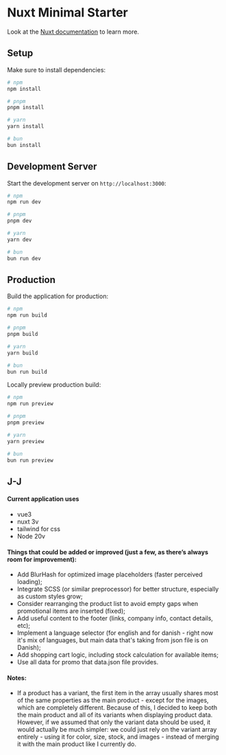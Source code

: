 # Nuxt Minimal Starter

Look at the [Nuxt documentation](https://nuxt.com/docs/getting-started/introduction) to learn more.

## Setup

Make sure to install dependencies:

```bash
# npm
npm install

# pnpm
pnpm install

# yarn
yarn install

# bun
bun install
```

## Development Server

Start the development server on `http://localhost:3000`:

```bash
# npm
npm run dev

# pnpm
pnpm dev

# yarn
yarn dev

# bun
bun run dev
```

## Production

Build the application for production:

```bash
# npm
npm run build

# pnpm
pnpm build

# yarn
yarn build

# bun
bun run build
```

Locally preview production build:

```bash
# npm
npm run preview

# pnpm
pnpm preview

# yarn
yarn preview

# bun
bun run preview
```
## J-J
#### Current application uses 
  - vue3
  - nuxt 3v
  - tailwind for css
  - Node 20v

#### Things that could be added or improved (just a few, as there’s always room for improvement):
- Add BlurHash for optimized image placeholders (faster perceived loading);
- Integrate SCSS (or similar preprocessor) for better structure, especially as custom styles grow;
- Consider rearranging the product list to avoid empty gaps when promotional items are inserted (fixed);
- Add useful content to the footer (links, company info, contact details, etc);
- Implement a language selector (for english and for danish - right now it's mix of languages, but main data that's taking from json file is on Danish);
- Add shopping cart logic, including stock calculation for available items;
- Use all data for promo that data.json file provides.


#### Notes:
- If a product has a variant, the first item in the array usually shares most of the same properties as the main product - except for the images, which are completely different.
Because of this, I decided to keep both the main product and all of its variants when displaying product data.
However, if we assumed that only the variant data should be used, it would actually be much simpler: we could just rely on the variant array entirely - using it for color, size, stock, and images - instead of merging it with the main product like I currently do.
